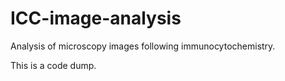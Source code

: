 # ICC-image-analysis
Analysis of microscopy images following immunocytochemistry.

This is a code dump.

